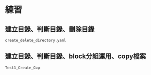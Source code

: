 # 練習
## 建立目錄、判斷目錄、刪除目錄
```
create_delete_directory.yaml
```

## 建立目錄、判斷目錄、block分組運用、copy檔案
```
Test1_Create_Cop
```
